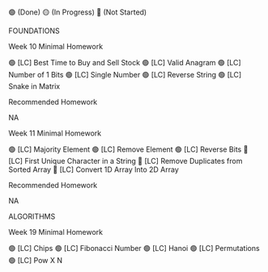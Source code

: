 🟢 (Done)
🟡 (In Progress)
🔴 (Not Started)

FOUNDATIONS 

Week 10
Minimal Homework

🟢 [LC] Best Time to Buy and Sell Stock
🟢 [LC] Valid Anagram
🟢 [LC] Number of 1 Bits
🟢 [LC] Single Number
🟢 [LC] Reverse String
🟢 [LC] Snake in Matrix

Recommended Homework

NA

Week 11
Minimal Homework

🟢 [LC] Majority Element
🟢 [LC] Remove Element
🟢 [LC] Reverse Bits
🔴 [LC] First Unique Character in a String
🔴 [LC] Remove Duplicates from Sorted Array
🔴 [LC] Convert 1D Array Into 2D Array

Recommended Homework

NA


ALGORITHMS

Week 19
Minimal Homework

🟢 [LC] Chips
🟢 [LC] Fibonacci Number
🟢 [LC] Hanoi
🟢 [LC] Permutations
🟢 [LC] Pow X N
